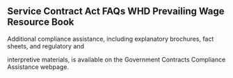 ## Service Contract Act FAQs WHD Prevailing Wage Resource Book

Additional compliance assistance, including explanatory brochures, fact sheets, and regulatory and

interpretive materials, is available on the Government Contracts Compliance Assistance webpage.